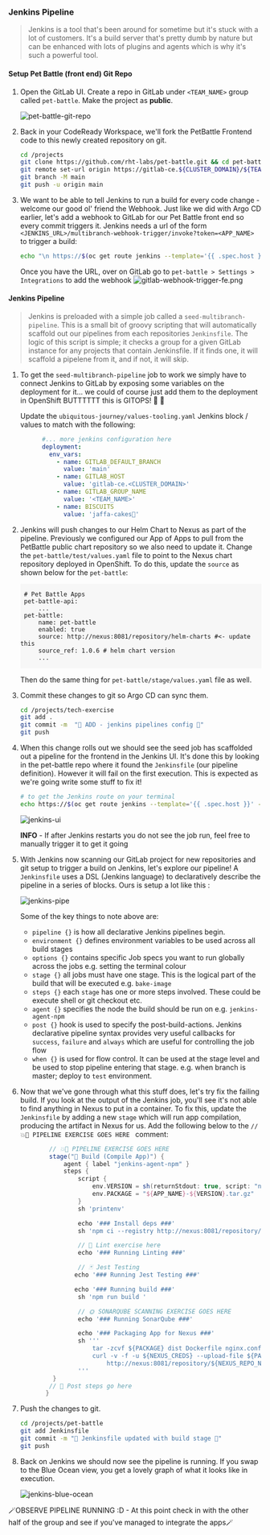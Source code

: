 ### Jenkins Pipeline

> Jenkins is a tool that's been around for sometime but it's stuck with a lot of customers. It's a build server that's pretty dumb by nature but can be enhanced with lots of plugins and agents which is why it's such a powerful tool. 

<!---
#### Jenkins access to GitLab
Jenkins needs to access repositories to see Jenkinsfile. There are multiple options to use ie username/password, SSH Keys and token (which we will going to use)

1. Login to GitLab and click on your avatar from upper left corner > Settings.
![gitlab-settings](images/gitlav-settings.png)
2. Click on Access Token and generate one.
![gitlab-access-token](images/gitlab-access-token.png)
3. Copy the newly generated token and update `ubiquitous-journey/values-tooling.yaml`
![gitlab-access-token-2](images/gitlab-access-token-2.png)

```bash
...
...
          - name: GITLAB_TOKEN
            value: ''
...
```

```bash
git add ubiquitous-journey/values-tooling.yaml
git commit -m "🥔 Gitlab Token is added 🥔"
git push
```
--->

#### Setup Pet Battle (front end) Git Repo

1. Open the GitLab UI. Create a repo in GitLab under `<TEAM_NAME>` group called `pet-battle`. Make the project as **public**.

    ![pet-battle-git-repo](images/pet-battle-git-repo.png)

2. Back in your CodeReady Workspace, we'll fork the PetBattle Frontend code to this newly created repository on git.

    ```bash
    cd /projects
    git clone https://github.com/rht-labs/pet-battle.git && cd pet-battle
    git remote set-url origin https://gitlab-ce.${CLUSTER_DOMAIN}/${TEAM_NAME}/pet-battle.git
    git branch -M main
    git push -u origin main
    ```

3. We want to be able to tell Jenkins to run a build for every code change - welcome our good ol' friend the Webhook. Just like we did with Argo CD earlier, let's add a webhook to GitLab for our Pet Battle front end so every commit triggers it. Jenkins needs a url of the form `<JENKINS_URL>/multibranch-webhook-trigger/invoke?token=<APP_NAME>` to trigger a build:

    ```bash
    echo "\n https://$(oc get route jenkins --template='{{ .spec.host }}' -n ${TEAM_NAME}-ci-cd)/multibranch-webhook-trigger/invoke?token=pet-battle"
    ```

    Once you have the URL, over on GitLab go to `pet-battle > Settings > Integrations` to add the webhook 
    ![gitlab-webhook-trigger-fe.png](./images/gitlab-webhook-trigger-fe.png)

#### Jenkins Pipeline
> Jenkins is preloaded with a simple job called a `seed-multibranch-pipeline`. This is a small bit of groovy scripting that will automatically scaffold out our pipelines from each repositories `Jenkinsfile`. The logic of this script is simple; it checks a group for a given GitLab instance for any projects that contain Jenkinsfile. If it finds one, it will scaffold a pipelene from it, and if not, it will skip.

1. To get the `seed-multibranch-pipeline` job to work we simply have to connect Jenkins to GitLab by exposing some variables on the deployment for it... we could of course just add them to the deployment in OpenShift BUTTTTTT this is GITOPS! :muscle: :gun:

    Update the `ubiquitous-journey/values-tooling.yaml` Jenkins block / values to match with the following:

    ```yaml
          #... more jenkins configuration here
          deployment:
            env_vars:
              - name: GITLAB_DEFAULT_BRANCH
                value: 'main'
              - name: GITLAB_HOST
                value: 'gitlab-ce.<CLUSTER_DOMAIN>'
              - name: GITLAB_GROUP_NAME
                value: '<TEAM_NAME>'
              - name: BISCUITS
                value: 'jaffa-cakes🍪'
    ```

2. Jenkins will push changes to our Helm Chart to Nexus as part of the pipeline. Previously we configured our App of Apps to pull from the PetBattle public chart repository so we also need to update it. Change the `pet-battle/test/values.yaml` file to point to the Nexus chart repository deployed in OpenShift. To do this, update the `source` as shown below for the `pet-battle`:

    <div class="highlight" style="background: #f7f7f7">
    <pre><code class="language-yaml">
    # Pet Battle Apps
    pet-battle-api:
        ...
    pet-battle:
        name: pet-battle
        enabled: true
        source: http://nexus:8081/repository/helm-charts #<- update this
        source_ref: 1.0.6 # helm chart version
        ...
    </code></pre></div>

    Then do the same thing for `pet-battle/stage/values.yaml` file as well.
3. Commit these changes to git so Argo CD can sync them.

    ```bash
    cd /projects/tech-exercise
    git add .
    git commit -m  "🍕 ADD - jenkins pipelines config 🍕"
    git push
    ```

4. When this change rolls out we should see the seed job has scaffolded out a pipeline for the frontend in the Jenkins UI. It's done this by looking in the pet-battle repo where it found the `Jenkinsfile` (our pipeline definition). However it will fail on the first execution. This is expected as we're going write some stuff to fix it!

    ```bash
    # to get the Jenkins route on your terminal
    echo https://$(oc get route jenkins --template='{{ .spec.host }}' -n ${TEAM_NAME}-ci-cd)
    ```

    ![jenkins-ui](images/jenkins-ui.png)

    <p class="warn"><b>INFO</b> - If after Jenkins restarts you do not see the job run, feel free to manually trigger it to get it going</p>


5. With Jenkins now scanning our GitLab project for new repositories and git setup to trigger a build on Jenkins, let's explore our pipeline! A `Jenkinsfile` uses a DSL (Jenkins language) to declaratively describe the pipeline in a series of blocks. Ours is setup a lot like this :

    ![jenkins-pipe](images/jenkins-pipe.png)

    Some of the key things to note above are:
    * `pipeline {}` is how all declarative Jenkins pipelines begin.
    * `environment {}` defines environment variables to be used across all build stages
    * `options {}` contains specific Job specs you want to run globally across the jobs e.g. setting the terminal colour
    * `stage {}` all jobs must have one stage. This is the logical part of the build that will be executed e.g. `bake-image`
    * `steps {}` each `stage` has one or more steps involved. These could be execute shell or git checkout etc.
    * `agent {}` specifies the node the build should be run on e.g. `jenkins-agent-npm`
    * `post {}` hook is used to specify the post-build-actions. Jenkins declarative pipeline syntax provides very useful callbacks for `success`, `failure` and `always` which are useful for controlling the job flow
    * `when {}` is used for flow control. It can be used at the stage level and be used to stop pipeline entering that stage. e.g. when branch is master; deploy to `test` environment.

6. Now that we've gone through what this stuff does, let's try fix the failing build. If you look at the output of the Jenkins job, you'll see it's not able to find anything in Nexus to put in a container. To fix this, update the `Jenkinsfile` by adding a new `stage` which will run app compilation, producing the artifact in Nexus for us. Add the following below to the  `// 💥🔨 PIPELINE EXERCISE GOES HERE ` comment:

    ```groovy
            // 💥🔨 PIPELINE EXERCISE GOES HERE 
            stage("🧰 Build (Compile App)") {
                agent { label "jenkins-agent-npm" }
                steps {
                    script {
                        env.VERSION = sh(returnStdout: true, script: "npm run version --silent").trim()
                        env.PACKAGE = "${APP_NAME}-${VERSION}.tar.gz"
                    }
                    sh 'printenv'

                    echo '### Install deps ###'
                    sh 'npm ci --registry http://nexus:8081/repository/labs-npm'

                    // 💅 Lint exercise here
                    echo '### Running Linting ###'

                    // 🃏 Jest Testing
                   echo '### Running Jest Testing ###'

                   echo '### Running build ###'
                    sh 'npm run build '

                    // 🌞 SONARQUBE SCANNING EXERCISE GOES HERE 
                    echo '### Running SonarQube ###'

                    echo '### Packaging App for Nexus ###'
                    sh '''
                        tar -zcvf ${PACKAGE} dist Dockerfile nginx.conf
                        curl -v -f -u ${NEXUS_CREDS} --upload-file ${PACKAGE} \
                            http://nexus:8081/repository/${NEXUS_REPO_NAME}/${APP_NAME}/${PACKAGE}
                    '''
             }
            // 📰 Post steps go here
           }
    ```

7. Push the changes to git.

    ```bash
    cd /projects/pet-battle
    git add Jenkinsfile
    git commit -m "🌸 Jenkinsfile updated with build stage 🌸"
    git push
    ```

8. Back on Jenkins we should now see the pipeline is running. If you swap to the Blue Ocean view, you get a lovely graph of what it looks like in execution.

    ![jenkins-blue-ocean](./images/jenkins-blue-ocean.png)

🪄OBSERVE PIPELINE RUNNING :D - At this point check in with the other half of the group and see if you've managed to integrate the apps🪄
